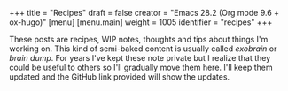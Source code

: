 +++
title = "Recipes"
draft = false
creator = "Emacs 28.2 (Org mode 9.6 + ox-hugo)"
[menu]
  [menu.main]
    weight = 1005
    identifier = "recipes"
+++

These posts are recipes, WIP notes, thoughts and tips about things I'm working
on. This kind of semi-baked content is usually called _exobrain_ or _brain dump_.
For years I've kept these note private but I realize that they could be useful
to others so I'll gradually move them here. I'll keep them updated and the
GitHub link provided will show the updates.
